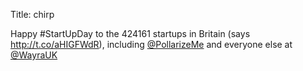 Title: chirp

Happy #StartUpDay to the 424161 startups in Britain (says <a href="http://t.co/aHIGFWdR">http://t.co/aHIGFWdR</a>), including <a href="http://twitter.com/PollarizeMe">@PollarizeMe</a> and everyone else at <a href="http://twitter.com/WayraUK">@WayraUK</a>
